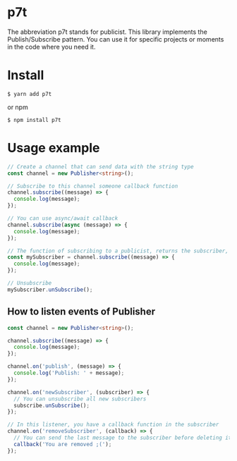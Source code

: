 # p7t

The abbreviation p7t stands for publicist. This library implements the Publish/Subscribe pattern. You can use it for specific projects or moments in the code where you need it.


# Install

```shell
$ yarn add p7t
```
or npm

```shell
$ npm install p7t
```

# Usage example


```ts
// Create a channel that can send data with the string type
const channel = new Publisher<string>();

// Subscribe to this channel someone callback function
channel.subscribe((message) => {
  console.log(message);
});

// You can use async/await callback
channel.subscribe(async (message) => {
  console.log(message);
});

// The function of subscribing to a publicist, returns the subscriber, you can call the subscriber a function that will unsubscribe from the publicist
const mySubscriber = channel.subscribe((message) => {
  console.log(message);
});

// Unsubscribe
mySubscriber.unSubscribe();
```

## How to listen events of Publisher

```ts
const channel = new Publisher<string>();

channel.subscribe((message) => {
  console.log(message);
});

channel.on('publish', (message) => {
  console.log('Publish: ' + message);
});

channel.on('newSubscriber', (subscriber) => {
  // You can unsubscribe all new subscribers
  subscribe.unSubscribe();
});

// In this listener, you have a callback function in the subscriber
channel.on('removeSubscriber', (callback) => {
  // You can send the last message to the subscriber before deleting it
  callback('You are removed ;(');
});
```
